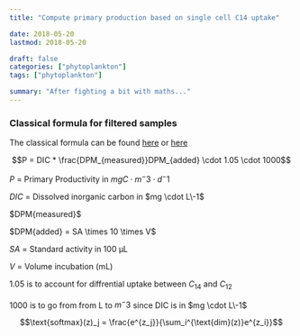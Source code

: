 ```yaml
---
title: "Compute primary production based on single cell C14 uptake"

date: 2018-05-20
lastmod: 2018-05-20

draft: false
categories: ["phytoplankton"]
tags: ["phytoplankton"]

summary: "After fighting a bit with maths..."
---
```


### Classical formula for filtered samples

The classical formula can be found [here](http://hahana.soest.hawaii.edu/hot/protocols/chap14.html) or [here](http://www.montana.edu/priscu/documents/LTER-methods-web-page/Method_Manual_AC_22_Feb_2017.pdf)

$$P = DIC * \frac{DPM_{measured}}DPM_{added} \cdot 1.05  \cdot 1000$$

$P$ = Primary Productivity in $mgC \cdot m^-3 \cdot d^-1$

$DIC$ = Dissolved inorganic carbon in  $mg \cdot L\-1$

$DPM\{measured}$

$DPM\{added} = SA \times 10 \times  V$

$SA$ = Standard activity in 100 µL

$V$ = Volume incubation (mL)

1.05 is to account for diffrential uptake between $C_14$ and $C_12$

1000 is to go from from L to $m^-3$ since DIC is in $mg \cdot L\-1$

$$\text{softmax}(z)_j = \frac{e^{z_j}}{\sum_i^{\text{dim}(z)}e^{z_i}}$$
